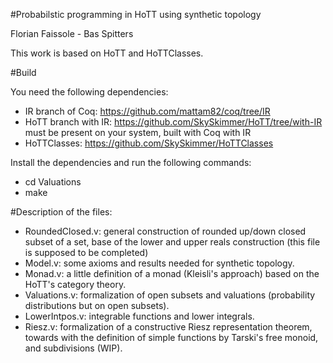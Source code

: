 #Probabilstic programming in HoTT using synthetic topology

Florian Faissole - Bas Spitters 

This work is based on HoTT and HoTTClasses. 

#Build 

You need the following dependencies: 
- IR branch of Coq: https://github.com/mattam82/coq/tree/IR
- HoTT branch with IR: https://github.com/SkySkimmer/HoTT/tree/with-IR must be present on your system, built with Coq with IR
- HoTTClasses: https://github.com/SkySkimmer/HoTTClasses

Install the dependencies and run the following commands:

- cd Valuations
- make


#Description of the files: 

- RoundedClosed.v: general construction of rounded up/down closed subset of a set, base of the lower and upper reals construction (this file is supposed to be completed)
- Model.v: some axioms and results needed for synthetic topology.
- Monad.v: a little definition of a monad (Kleisli's approach) based on the HoTT's category theory.
- Valuations.v: formalization of open subsets and valuations (probability distributions but on open subsets). 
- LowerIntpos.v: integrable functions and lower integrals. 
- Riesz.v: formalization of a constructive Riesz representation theorem, towards with the
           definition of simple functions by Tarski's free monoid, and subdivisions (WIP).






